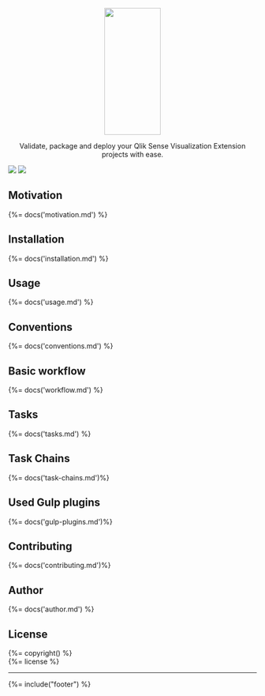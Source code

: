 <p align="center">
  <a href="https://stefanwalther/sense-go">
    <img height="257" width="114" src="https://raw.githubusercontent.com/stefanwalther/sense-go/master/assets/logo.png">
  </a>
  <p align="center">Validate, package and deploy your Qlik Sense Visualization Extension projects with ease.</p>
</p>

[![](https://david-dm.org/stefanwalther/sense-go.png)](https://david-dm.org/stefanwalther/sense-go)
[![](https://travis-ci.org/stefanwalther/sense-go.svg?branch=master)](https://travis-ci.org/stefanwalther/sense-go.svg?branch=master)

## Motivation
{%= docs('motivation.md') %}

## Installation
{%= docs('installation.md') %}

## Usage
{%= docs('usage.md') %}

## Conventions
{%= docs('conventions.md') %}

## Basic workflow
{%= docs('workflow.md') %}

## Tasks
{%= docs('tasks.md') %}

## Task Chains
{%= docs('task-chains.md')%}

## Used Gulp plugins
{%= docs('gulp-plugins.md')%}

## Contributing
{%= docs('contributing.md')%}

## Author
{%= docs('author.md') %}

## License
{%= copyright() %}<br/> 
{%= license %}

***

{%= include("footer") %}
